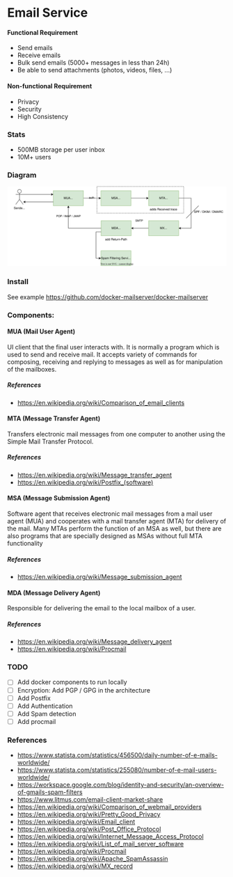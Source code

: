 # Email Service

#### Functional Requirement

* Send emails
* Receive emails
* Bulk send emails (5000+ messages in less than 24h)
* Be able to send attachments (photos, videos, files, ...)

#### Non-functional Requirement

- Privacy
- Security
- High Consistency

### Stats

- 500MB storage per user inbox
- 10M+ users

### Diagram

![System Design](system-design.svg)

### Install

See example https://github.com/docker-mailserver/docker-mailserver

### Components:

#### MUA (Mail User Agent)

UI client that the final user interacts with. It is normally a program which is used to send and receive mail. It
accepts variety of commands for composing, receiving and replying to messages as well as for manipulation of the
mailboxes.

##### References

- https://en.wikipedia.org/wiki/Comparison_of_email_clients

#### MTA (Message Transfer Agent)

Transfers electronic mail messages from one computer to another using the Simple Mail Transfer Protocol.

##### References

- https://en.wikipedia.org/wiki/Message_transfer_agent
- https://en.wikipedia.org/wiki/Postfix_(software)

#### MSA (Message Submission Agent)

Software agent that receives electronic mail messages from a mail user agent (MUA) and cooperates with a mail transfer
agent (MTA) for delivery of the mail. Many MTAs perform the function of an MSA as well, but there are also programs that
are specially designed as MSAs without full MTA functionality

##### References

- https://en.wikipedia.org/wiki/Message_submission_agent

#### MDA (Message Delivery Agent)

Responsible for delivering the email to the local mailbox of a user.

##### References

- https://en.wikipedia.org/wiki/Message_delivery_agent
- https://en.wikipedia.org/wiki/Procmail

### TODO

- [ ] Add docker components to run locally
- [ ] Encryption: Add PGP / GPG in the architecture
- [ ] Add Postfix
- [ ] Add Authentication
- [ ] Add Spam detection
- [ ] Add procmail

### References

- https://www.statista.com/statistics/456500/daily-number-of-e-mails-worldwide/
- https://www.statista.com/statistics/255080/number-of-e-mail-users-worldwide/
- https://workspace.google.com/blog/identity-and-security/an-overview-of-gmails-spam-filters
- https://www.litmus.com/email-client-market-share
- https://en.wikipedia.org/wiki/Comparison_of_webmail_providers
- https://en.wikipedia.org/wiki/Pretty_Good_Privacy
- https://en.wikipedia.org/wiki/Email_client
- https://en.wikipedia.org/wiki/Post_Office_Protocol
- https://en.wikipedia.org/wiki/Internet_Message_Access_Protocol
- https://en.wikipedia.org/wiki/List_of_mail_server_software
- https://en.wikipedia.org/wiki/Procmail
- https://en.wikipedia.org/wiki/Apache_SpamAssassin
- https://en.wikipedia.org/wiki/MX_record